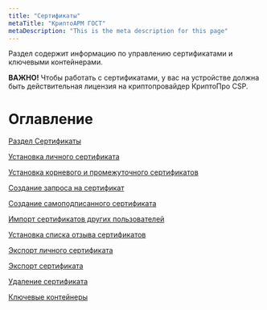 ```yaml
---
title: "Сертификаты"
metaTitle: "КриптоАРМ ГОСТ"
metaDescription: "This is the meta description for this page"
---
```


Раздел содержит информацию по управлению сертификатами и ключевыми контейнерами.

**ВАЖНО!** Чтобы работать с сертификатами, у вас на устройстве должна быть действительная лицензия на криптопровайдер КриптоПро CSP.

# Оглавление

[Раздел Сертификаты](https://docs.cryptoarm.ru/30-v3.0.12/009-certs/01-certs)  

[Установка личного сертификата](https://docs.cryptoarm.ru/30-v3.0.12/009-certs/02-import-my-cert)  

[Установка корневого и промежуточного сертификатов](https://docs.cryptoarm.ru/30-v3.0.12/009-certs/03-omport-UC-certs)  

[Создание запроса на сертификат](https://docs.cryptoarm.ru/30-v3.0.12/009-certs/06-request)  

[Создание самоподписанного сертификата](https://docs.cryptoarm.ru/30-v3.0.12/009-certs/09-self-signed-cert)  

[Импорт сертификатов других пользователей](https://docs.cryptoarm.ru/30-v3.0.12/009-certs/10-import-certs)  

[Установка списка отзыва сертификатов](https://docs.cryptoarm.ru/30-v3.0.12/009-certs/12-import-crl)  

[Экспорт личного сертификата](https://docs.cryptoarm.ru/30-v3.0.12/009-certs/14-export-my-cert)  

[Экспорт сертификата](https://docs.cryptoarm.ru/30-v3.0.12/009-certs/15-export-cert)  

[Удаление сертификата](https://docs.cryptoarm.ru/30-v3.0.12/009-certs/17-delete-cert)  

[Ключевые контейнеры](https://docs.cryptoarm.ru/30-v3.0.12/009-certs/19-container)
